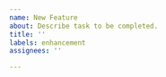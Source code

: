```yaml
---
name: New Feature
about: Describe task to be completed.
title: ''
labels: enhancement
assignees: ''

---
```




